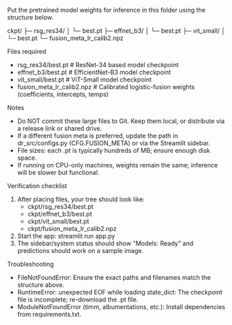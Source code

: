 
Put the pretrained model weights for inference in this folder using the structure below.

ckpt/
├─ rsg_res34/
│  └─ best.pt
├─ effnet_b3/
│  └─ best.pt
├─ vit_small/
│  └─ best.pt
└─ fusion_meta_lr_calib2.npz

Files required
- rsg_res34/best.pt          # ResNet-34 based model checkpoint
- effnet_b3/best.pt          # EfficientNet-B3 model checkpoint
- vit_small/best.pt          # ViT-Small model checkpoint
- fusion_meta_lr_calib2.npz  # Calibrated logistic-fusion weights (coefficients, intercepts, temps)

Notes
- Do NOT commit these large files to Git. Keep them local, or distribute via a release link or shared drive.
- If a different fusion meta is preferred, update the path in dr_src/configs.py (CFG.FUSION_META) or via the Streamlit sidebar.
- File sizes: each .pt is typically hundreds of MB; ensure enough disk space.
- If running on CPU-only machines, weights remain the same; inference will be slower but functional.

Verification checklist
1) After placing files, your tree should look like:
   - ckpt/rsg_res34/best.pt
   - ckpt/effnet_b3/best.pt
   - ckpt/vit_small/best.pt
   - ckpt/fusion_meta_lr_calib2.npz
2) Start the app:
   streamlit run app.py
3) The sidebar/system status should show "Models: Ready" and predictions should work on a sample image.

Troubleshooting
- FileNotFoundError: Ensure the exact paths and filenames match the structure above.
- RuntimeError: unexpected EOF while loading state_dict: The checkpoint file is incomplete; re-download the .pt file.
- ModuleNotFoundError (timm, albumentations, etc.): Install dependencies from requirements.txt.
